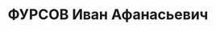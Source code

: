 ---
title: ФУРСОВ Иван Афанасьевич
description: 'Род. в 1914, Воронежская обл., Добровский р-н, с. Липовка, русский,
  обр.: среднее, б/п. Проживал: Томск. ТЭЭТ, студент 2-го курса

  Арестован 29.06.1937. Обв.: к-р троцкистская организация. Приговор: 04.06.1938 –
  ВМН. Расстрелян 04.06.1938.

  Реабилитирован 08.1958'
---